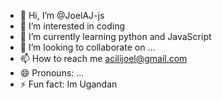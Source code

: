 - 👋 Hi, I’m @JoelAJ-js
- 👀 I’m interested in coding
- 🌱 I’m currently learning python and JavaScript 
- 💞️ I’m looking to collaborate on ...
- 📫 How to reach me acilijoel@gmail.com
- 😄 Pronouns: ...
- ⚡ Fun fact: Im Ugandan

<!---
JoelAJ-js/JoelAJ-js is a ✨ special ✨ repository because its `README.md` (this file) appears on your GitHub profile.
You can click the Preview link to take a look at your changes.
--->

